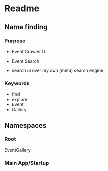 # Readme

## Name finding
### Purpose
- Event Crawler UI 
- Event Search

- search ui over my own (meta) search engine

### Keywords
- find
- explore
- Event
- Gallery


## Namespaces
### Root
EventGallery

### Main App/Startup

